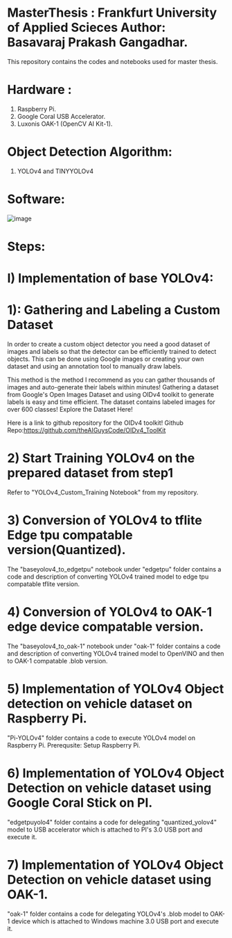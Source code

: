 # MasterThesis : Frankfurt University of Applied Scieces Author: Basavaraj Prakash Gangadhar.
This repository contains the codes and notebooks used for master thesis. 

# Hardware : 
1) Raspberry Pi.
2) Google Coral USB Accelerator. 
3) Luxonis OAK-1 (OpenCV AI Kit-1).

# Object Detection Algorithm: 
1) YOLOv4 and TINYYOLOv4
# Software: 
![image](https://user-images.githubusercontent.com/34217063/164266810-82fa852a-666a-43f4-8fed-5aaeffcf06fc.png)

# Steps: 
# I) Implementation of base YOLOv4: 

# 1): Gathering and Labeling a Custom Dataset
In order to create a custom object detector you need a good dataset of images and labels so that the detector can be efficiently trained to detect objects.
This can be done using Google images or creating your own dataset and using an annotation tool to manually draw labels.

This method is the method I recommend as you can gather thousands of images and auto-generate their labels within minutes! Gathering a dataset from Google's Open Images Dataset and using OIDv4 toolkit to generate labels is easy and time efficient. The dataset contains labeled images for over 600 classes! Explore the Dataset Here!

Here is a link to github repository for the OIDv4 toolkit! Github Repo:https://github.com/theAIGuysCode/OIDv4_ToolKit

# 2) Start Training YOLOv4 on the prepared dataset from step1
Refer to "YOLOv4_Custom_Training Notebook" from my repository. 

# 3) Conversion of YOLOv4 to tflite Edge tpu compatable version(Quantized). 
The "baseyolov4_to_edgetpu" notebook under "edgetpu" folder contains a code and description of converting YOLOv4 trained model to edge tpu compatable tflite version. 

# 4) Conversion of YOLOv4 to OAK-1 edge device compatable version. 
The "baseyolov4_to_oak-1" notebook under "oak-1" folder contains a code and description of converting YOLOv4 trained model to OpenVINO and then to OAK-1 compatable  .blob version. 

# 5) Implementation of YOLOv4 Object detection on vehicle dataset on Raspberry Pi.
"Pi-YOLOv4" folder contains a code to execute YOLOv4 model on Raspberry Pi. 
Prerequsite: Setup Raspberry Pi.

# 6) Implementation of YOLOv4 Object Detection on vehicle dataset using Google Coral Stick on PI.
"edgetpuyolo4" folder contains a code for delegating "quantized_yolov4" model to USB accelerator which is attached to PI's 3.0 USB port and execute it. 

# 7) Implementation of YOLOv4 Object Detection on vehicle dataset using OAK-1.
"oak-1" folder contains a code for delegating YOLOv4's .blob model to OAK-1 device which is attached to Windows machine 3.0 USB port and execute it.




